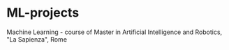 # ML-projects
Machine Learning - course of Master in Artificial Intelligence and Robotics, "La Sapienza", Rome
